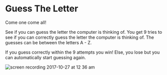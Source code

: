 # Guess The Letter

Come one come all! 

See if you can guess the letter the computer is thinking of. You get 9 tries to see if you can correctly guess the letter the computer is thinking of. The guesses can be between the letters A - Z. 

If you guess correctly within the 9 attempts you win! Else, you lose but you can automatically start guessing again.

![screen recording 2017-10-27 at 12 36 am](https://user-images.githubusercontent.com/25335077/32088105-ec85b53a-baae-11e7-81c4-9406880fb265.gif)
